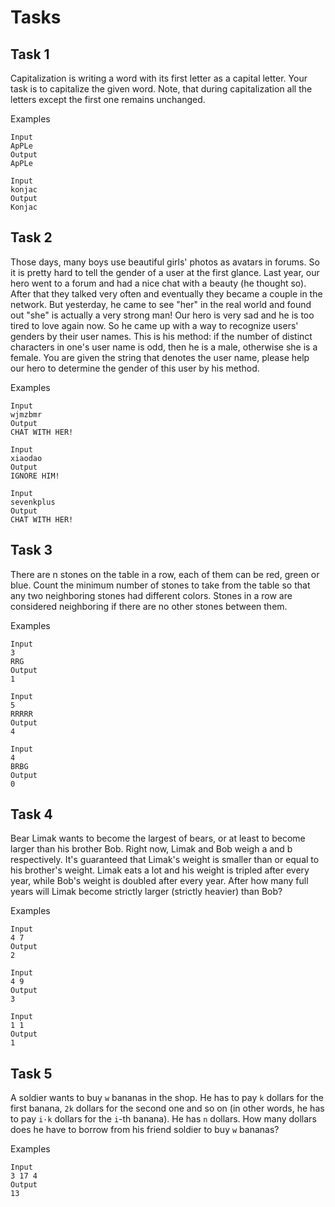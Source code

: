# Tasks

## Task 1

Capitalization is writing a word with its first letter as a capital letter. Your task is to capitalize the given word. Note, that during capitalization all the letters except the first one remains unchanged.

Examples

```text
Input
ApPLe
Output
ApPLe

Input
konjac
Output
Konjac
```

## Task 2

Those days, many boys use beautiful girls' photos as avatars in forums. So it is pretty hard to tell the gender of a user at the first glance. Last year, our hero went to a forum and had a nice chat with a beauty (he thought so). After that they talked very often and eventually they became a couple in the network. But yesterday, he came to see "her" in the real world and found out "she" is actually a very strong man! Our hero is very sad and he is too tired to love again now. So he came up with a way to recognize users' genders by their user names. This is his method: if the number of distinct characters in one's user name is odd, then he is a male, otherwise she is a female. You are given the string that denotes the user name, please help our hero to determine the gender of this user by his method.

Examples

```text
Input
wjmzbmr
Output
CHAT WITH HER!

Input
xiaodao
Output
IGNORE HIM!

Input
sevenkplus
Output
CHAT WITH HER!
```

## Task 3

There are n stones on the table in a row, each of them can be red, green or blue. Count the minimum number of stones to take from the table so that any two neighboring stones had different colors. Stones in a row are considered neighboring if there are no other stones between them.

Examples

```text
Input
3
RRG
Output
1

Input
5
RRRRR
Output
4

Input
4
BRBG
Output
0
```

## Task 4

Bear Limak wants to become the largest of bears, or at least to become larger than his brother Bob. Right now, Limak and Bob weigh a and b respectively. It's guaranteed that Limak's weight is smaller than or equal to his brother's weight. Limak eats a lot and his weight is tripled after every year, while Bob's weight is doubled after every year. After how many full years will Limak become strictly larger (strictly heavier) than Bob?

Examples

```text
Input
4 7
Output
2

Input
4 9
Output
3

Input
1 1
Output
1
```

## Task 5

A soldier wants to buy `w` bananas in the shop. He has to pay `k` dollars for the first banana, `2k` dollars for the second one and so on (in other words, he has to pay `i·k` dollars for the `i`-th banana). He has `n` dollars. How many dollars does he have to borrow from his friend soldier to buy `w` bananas?

Examples

```text
Input
3 17 4
Output
13
```


